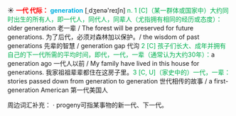 ☀ <font color="red">**一代 代际：**</font>
<font color="sky blue">**generation**</font> [͵dӡenə'reɪʃn] 
<font color="#00b050">n. 1 [C]（某一群体或国家中）大约同时出生的所有人，即一代人，同代人，同辈人（尤指拥有相同的经历或态度）：</font>older generation 老一辈 / The forest will be preserved for future generations. 为了后代，必须对森林加以保护。/ the wisdom of past generations 先辈的智慧 / generation gap 代沟 <font color="#00b050">2 [C] 孩子们长大、成年并拥有自己的下一代所需的平均时间，即代，一代，一辈（通常认为大约30年）：</font>a generation ago 一代人以前 / My family have lived in this house for generations. 我家祖祖辈辈都住在这房子里。<font color="#00b050">3 [C, U]（家史中的）一代，一辈：</font>stories passed down from generation to generation 世代相传的故事 / a first-generation American 第一代美国人

周边词汇补充：
· progeny可指某事物的新一代、下一代。
